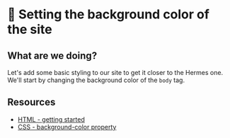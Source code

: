 # 🐴 Setting the background color of the site

## What are we doing?
Let's add some basic styling to our site to get it closer to the Hermes one. We'll start by changing the background color of the `body` tag.

## Resources
- [HTML - getting started](https://developer.mozilla.org/en-US/docs/Learn/HTML/Introduction_to_HTML/Getting_started)
- [CSS - background-color property](https://developer.mozilla.org/en-US/docs/Web/CSS/background-color)

